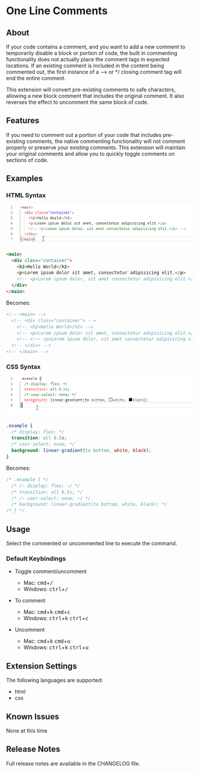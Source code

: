 # One Line Comments

## About

If your code contains a comment, and you want to add a new comment to temporarily disable a block or portion of code, the built in commenting functionality does not actually place the comment tags in expected locations. If an existing comment is included in the content being commented out, the first instance of a --> or */ closing comment tag will end the entire comment.

This extension will convert pre-existing comments to safe characters, allowing a new block comment that includes the original comment. It also reverses the effect to uncomment the same block of code.

## Features

If you need to comment out a portion of your code that includes pre-existing comments, the native commenting functionality will not comment properly or preserve your existing comments. This extension will maintain your original comments and allow you to quickly toggle comments on sections of code.

## Examples

### HTML Syntax

![HTML example](images/nest-html.gif)

```html
<main>
  <div class="container">
    <h2>Hello World</h2>
    <p>Lorem ipsum dolor sit amet, consectetur adipisicing elit.</p>
    <!-- <p>Lorem ipsum dolor, sit amet consectetur adipisicing elit.</p> -->
  </div>
</main>
```

Becomes:

```html
<!-- <main> -->
  <!-- <div class="container"> -->
    <!-- <h2>Hello World</h2> -->
    <!-- <p>Lorem ipsum dolor sit amet, consectetur adipisicing elit.</p> -->
    <!-- <!~~ <p>Lorem ipsum dolor, sit amet consectetur adipisicing elit.</p> ~~> -->
  <!-- </div> -->
<!-- </main> -->
```

### CSS Syntax

![CSS example](images/nest-css.gif)

```css
.example {
  /* display: flex; */
  transition: all 0.5s;
  /* user-select: none; */
  background: linear-gradient(to bottom, white, black);
}
```

Becomes:

```css
/* .example { */
  /* /~ display: flex; ~/ */
  /* transition: all 0.5s; */
  /* /~ user-select: none; ~/ */
  /* background: linear-gradient(to bottom, white, black); */
/* } */
```

## Usage

Select the commented or uncommented line to execute the command.

### Default Keybindings

* Toggle comment/uncomment
  * Mac: <kbd>cmd</kbd>+<kbd>/</kbd>
  * Windows: <kbd>ctrl</kbd>+<kbd>/</kbd>

* To comment
  * Mac: <kbd>cmd</kbd>+<kbd>k</kbd> <kbd>cmd</kbd>+<kbd>c</kbd>
  * Windows: <kbd>ctrl</kbd>+<kbd>k</kbd> <kbd>ctrl</kbd>+<kbd>c</kbd>

* Uncomment
  * Mac: <kbd>cmd</kbd>+<kbd>k</kbd> <kbd>cmd</kbd>+<kbd>u</kbd>
  * Windows: <kbd>ctrl</kbd>+<kbd>k</kbd> <kbd>ctrl</kbd>+<kbd>u</kbd>

## Extension Settings

The following languages are supported:

* html
* css

## Known Issues

None at this time

## Release Notes

Full release notes are available in the CHANGELOG file.